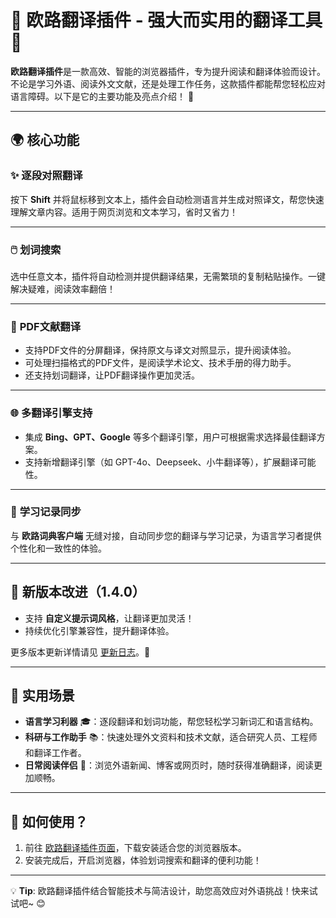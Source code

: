 # 🌟 欧路翻译插件 - 强大而实用的翻译工具 🚀

**欧路翻译插件**是一款高效、智能的浏览器插件，专为提升阅读和翻译体验而设计。不论是学习外语、阅读外文文献，还是处理工作任务，这款插件都能帮您轻松应对语言障碍。以下是它的主要功能及亮点介绍！ 🎉

---

## 🌍 核心功能

### ✨ **逐段对照翻译**  
按下 **Shift** 并将鼠标移到文本上，插件会自动检测语言并生成对照译文，帮您快速理解文章内容。适用于网页浏览和文本学习，省时又省力！

---

### 🖱️ **划词搜索**  
选中任意文本，插件将自动检测并提供翻译结果，无需繁琐的复制粘贴操作。一键解决疑难，阅读效率翻倍！

---

### 📄 **PDF文献翻译**  
- 支持PDF文件的分屏翻译，保持原文与译文对照显示，提升阅读体验。  
- 可处理扫描格式的PDF文件，是阅读学术论文、技术手册的得力助手。  
- 还支持划词翻译，让PDF翻译操作更加灵活。

---

### 🌐 **多翻译引擎支持**  
- 集成 **Bing、GPT、Google** 等多个翻译引擎，用户可根据需求选择最佳翻译方案。  
- 支持新增翻译引擎（如 GPT-4o、Deepseek、小牛翻译等），扩展翻译可能性。

---

### 🔗 **学习记录同步**  
与 **欧路词典客户端** 无缝对接，自动同步您的翻译与学习记录，为语言学习者提供个性化和一致性的体验。

---

## 🚀 新版本改进（1.4.0）  
- 支持 **自定义提示词风格**，让翻译更加灵活！  
- 持续优化引擎兼容性，提升翻译体验。  

更多版本更新详情请见 [更新日志](#)。📝

---

## 🌟 实用场景

- **语言学习利器** 🎓：逐段翻译和划词功能，帮您轻松学习新词汇和语言结构。  
- **科研与工作助手** 📚：快速处理外文资料和技术文献，适合研究人员、工程师和翻译工作者。  
- **日常阅读伴侣** 📖：浏览外语新闻、博客或网页时，随时获得准确翻译，阅读更加顺畅。

---

## 🎉 如何使用？

1. 前往 [欧路翻译插件页面](https://www.eudic.net/v4/en/app/plugins)，下载安装适合您的浏览器版本。  
2. 安装完成后，开启浏览器，体验划词搜索和翻译的便利功能！  

---

💡 **Tip**: 欧路翻译插件结合智能技术与简洁设计，助您高效应对外语挑战！快来试试吧~ 😊





